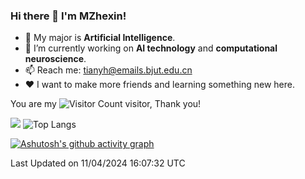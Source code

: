 ### Hi there 👋 I'm MZhexin!

- 💬 My major is **Artificial Intelligence**.
- 🔭 I’m currently working on **AI technology** and **computational neuroscience**.
- 📫 Reach me: <tianyh@emails.bjut.edu.cn> 
- :heart: I want to make more friends and learning something new here.

You are my ![Visitor Count](https://profile-counter.glitch.me/MZhexin/count.svg) visitor, Thank you!

 ![](https://github-readme-stats.vercel.app/api?username=MZhexin&show_icons=true&theme=transparent) ![Top Langs](https://github-readme-stats.vercel.app/api/top-langs/?username=MZhexin&layout=compact&theme=tokyonight) 

[![Ashutosh's github activity graph](https://github-readme-activity-graph.vercel.app/graph?username=MZhexin)](https://github.com/ashutosh00710/github-readme-activity-graph)



<!--START_SECTION:waka-->

 Last Updated on 11/04/2024 16:07:32 UTC
<!--END_SECTION:waka-->


